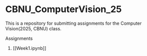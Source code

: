 # CBNU_ComputerVision_25
This is a repository for submitting assignments for the Computer Vision(2025, CBNU) class.

Assignments
1. [[Week1.ipynb]]